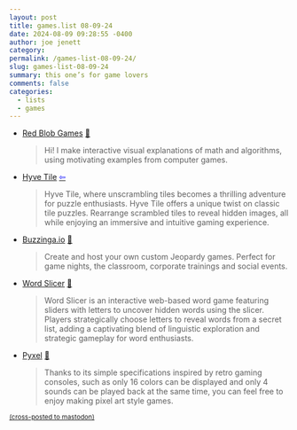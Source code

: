 ```yaml
---
layout: post
title: games.list 08-09-24
date: 2024-08-09 09:28:55 -0400
author: joe jenett
category: 
permalink: /games-list-08-09-24/
slug: games-list-08-09-24
summary: this one’s for game lovers
comments: false
categories:
  - lists
  - games
---
```

<ul class="links">
	<li><a title="from Amit Patel" href="https://www.redblobgames.com/">Red Blob Games</a> <a title="source" href="https://pinboard.in/u:jugglebird">📌</a><blockquote><p>Hi! I make interactive visual explanations of math and algorithms, using motivating examples from computer games.</p></blockquote></li>
	<li><a title="by yunusefendi52" href="https://yunusefendi52.itch.io/hyve-tile">Hyve Tile</a>  <a title="source" href="https://news.ycombinator.com/user?id=yunusefendi52"><span style="color:blue;">&#8678;</span></a><blockquote><p>Hyve Tile, where unscrambling tiles becomes a thrilling adventure for puzzle enthusiasts. Hyve Tile offers a unique twist on classic tile puzzles. Rearrange scrambled tiles to reveal hidden images, all while enjoying an immersive and intuitive gaming experience. </p></blockquote></li>
	<li><a title="The world's best Jeopardy game maker" href="https://buzzinga.io/">Buzzinga.io</a> <a title="source" href="https://pinboard.in/u:zero1infinity">📌</a><blockquote><p>Create and host your own custom Jeopardy games. Perfect for game nights, the classroom, corporate trainings and social events. </p></blockquote></li>
	<li><a title="5 letters, 5 words, 5 minutes - let's play!" href="https://wordslicer.com/">Word Slicer</a> <a title="source" href="https://pinboard.in/u:fileformat">📌</a><blockquote><p>Word Slicer is an interactive web-based word game featuring sliders with letters to uncover hidden words using the slicer. Players strategically choose letters to reveal words from a secret list, adding a captivating blend of linguistic exploration and strategic gameplay for word enthusiasts.</p></blockquote></li>
	<li><a title="GitHub - kitao/pyxel: A retro game engine for Python" href="https://github.com/kitao/pyxel">Pyxel</a> <a title="source" href="https://pinboard.in/u:cothrun">📌</a><blockquote><p>Thanks to its simple specifications inspired by retro gaming consoles, such as only 16 colors can be displayed and only 4 sounds can be played back at the same time, you can feel free to enjoy making pixel art style games.</p></blockquote></li>
</ul>

<a href="https://brid.gy/publish/mastodon"><small>(cross-posted to mastodon)</small></a>